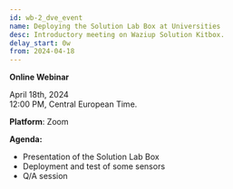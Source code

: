 ```yaml
---
id: wb-2_dve_event
name: Deploying the Solution Lab Box at Universities 
desc: Introductory meeting on Waziup Solution Kitbox.
delay_start: 0w
from: 2024-04-18
---
```


**Online Webinar**

April 18th, 2024  
12:00 PM, Central European Time.

**Platform**: Zoom

**Agenda:**
- Presentation of the Solution Lab Box
- Deployment and test of some sensors
- Q/A session 
